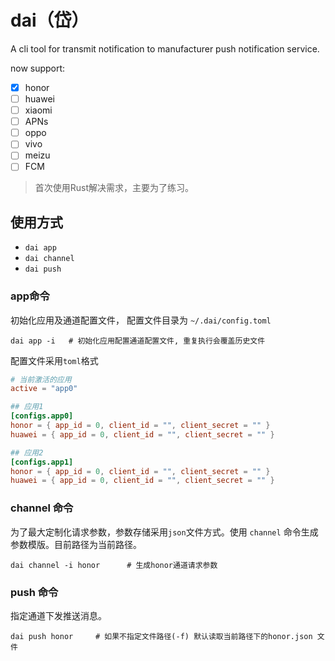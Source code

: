 # dai（岱）
A cli tool for transmit notification to manufacturer push notification service.

now support:
 * [x] honor
 * [ ] huawei
 * [ ] xiaomi
 * [ ] APNs
 * [ ] oppo
 * [ ] vivo
 * [ ] meizu
 * [ ] FCM

> 首次使用Rust解决需求，主要为了练习。

## 使用方式

* `dai app`
* `dai channel`
* `dai push`

### app命令

初始化应用及通道配置文件， 配置文件目录为 `~/.dai/config.toml`

```shell
dai app -i   # 初始化应用配置通道配置文件, 重复执行会覆盖历史文件
```

配置文件采用`toml`格式

```toml
# 当前激活的应用
active = "app0"

## 应用1
[configs.app0]
honor = { app_id = 0, client_id = "", client_secret = "" }
huawei = { app_id = 0, client_id = "", client_secret = "" }

## 应用2
[configs.app1]
honor = { app_id = 0, client_id = "", client_secret = "" }
huawei = { app_id = 0, client_id = "", client_secret = "" }
```

### channel 命令

为了最大定制化请求参数，参数存储采用`json`文件方式。使用 `channel` 命令生成参数模版。目前路径为当前路径。

```shell
dai channel -i honor      # 生成honor通道请求参数
```


### push 命令

指定通道下发推送消息。


```shell
dai push honor     # 如果不指定文件路径(-f) 默认读取当前路径下的honor.json 文件
```